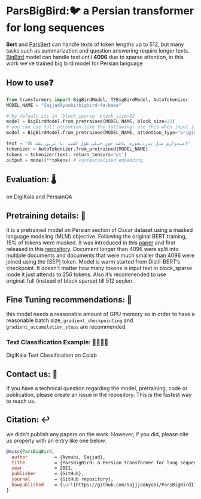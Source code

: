 # ParsBigBird:🐦 a Persian transformer for long sequences
**Bert** and [ParsBert]() can handle texts of token lengths up to 512, but many tasks such as summarization and question answering require longer texts. [BigBird]() model can handle text until **4096** due to sparse attention, in this work we've trained big bird model for Persian language


## How to use❓

```python
from transformers import BigBirdModel, TFBigBirdModel, AutoTokenizer
MODEL_NAME = "SajjadAyoubi/bigbird-fa-base"

# by default its in `block_sparse` block_size=32
model = BigBirdModel.from_pretrained(MODEL_NAME, block_size=32)
# you can use full attention like the following: use this when input isn't longer than 512
model = BigBirdModel.from_pretrained(MODEL_NAME, attention_type="original_full")

text = "😃 امیدوارم مدل بدردبخوری باشه چون خیلی طول کشید تا ترین بشه"
tokenizer = AutoTokenizer.from_pretrained(MODEL_NAME)
tokens = tokenizer(text, return_tensors='pt')
output = model(**tokens) # contextualized embedding
```

## Evaluation: 🌡️
on DigiKala and PersianQA

## Pretraining details: 🔭
It is a pretrained model on Persian section of Oscar dataset using a masked language modeling (MLM) objective. Following the original BERT training, 15% of tokens were masked. It was introduced in this [paper]() and first released in this [repository](). Document longer than 4096 were split into multiple documents and documents that were much smaller than 4096 were joined using the [SEP] token. Model is warm started from Distil-BERT’s checkpoint. It doesn't matter how many tokens is input text in block_sparse mode it just attends to 256 tokens. Also it’s recommended to use original_full (instead of block sparse) till 512 seqlen.

## Fine Tuning recommendations: 🐤
this model needs a reasonable amount of GPU memory so in order to have a reasonable batch size, `gradient_checkpointing` and `gradient_accumulation_steps` are recommended. 

### Text Classification Example: 👷‍♂️👷‍♀️
DigiKala Text Classification on Colab

## Contact us: 🤝
If you have a technical question regarding the model, pretraining, code or publication, please create an issue in the repository. This is the fastest way to reach us.

## Citation: ↩️
we didn't publish any papers on the work. However, if you did, please cite us properly with an entry like one below.
```bibtex
@misc{ParsBigBird,
  author          = {Ayoubi, Sajjad},
  title           = {ParsBigBird: a Persian transformer for long sequences},
  year            = 2021,
  publisher       = {GitHub},
  journal         = {GitHub repository},
  howpublished    = {\url{https://github.com/SajjjadAyobi/ParsBigBird}},
}
```
